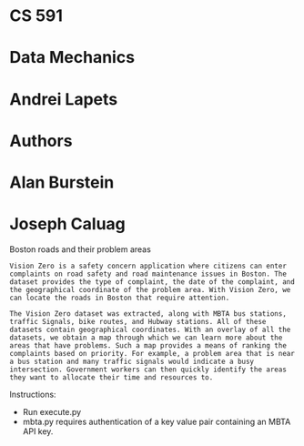 # CS 591
# Data Mechanics
# Andrei Lapets

# Authors
# Alan Burstein 
# Joseph Caluag 

Boston roads and their problem areas

	Vision Zero is a safety concern application where citizens can enter complaints on road safety and road maintenance issues in Boston. The dataset provides the type of complaint, the date of the complaint, and the geographical coordinate of the problem area. With Vision Zero, we can locate the roads in Boston that require attention.

	The Vision Zero dataset was extracted, along with MBTA bus stations, traffic Signals, bike routes, and Hubway stations. All of these datasets contain geographical coordinates. With an overlay of all the datasets, we obtain a map through which we can learn more about the areas that have problems. Such a map provides a means of ranking the complaints based on priority. For example, a problem area that is near a bus station and many traffic signals would indicate a busy intersection. Government workers can then quickly identify the areas they want to allocate their time and resources to. 

Instructions:
- Run execute.py
- mbta.py requires authentication of a key value pair containing an MBTA API key. 
